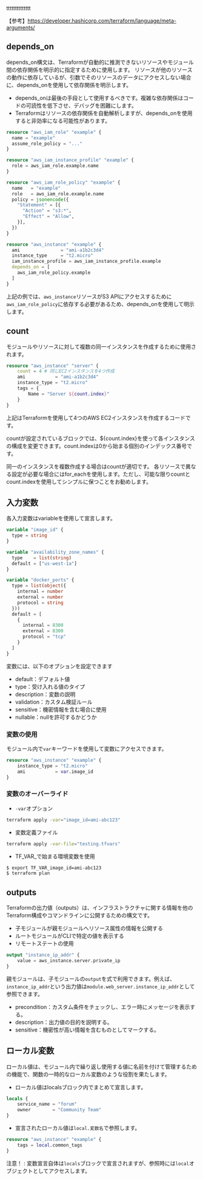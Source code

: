 

tttttttttttttt


【参考】https://developer.hashicorp.com/terraform/language/meta-arguments/


## depends_on


depends_on構文は、Terraformが自動的に推測できないリソースやモジュール間の依存関係を明示的に指定するために使用します。
リソースが他のリソースの動作に依存しているが、引数でそのリソースのデータにアクセスしない場合に、depends_onを使用して依存関係を明示します。

- depends_onは最後の手段として使用するべきです。複雑な依存関係はコードの可読性を低下させ、デバッグを困難にします。
- Terraformはリソースの依存関係を自動解析しますが、depends_onを使用すると非効率になる可能性があります。

```tf
resource "aws_iam_role" "example" {
  name = "example"
  assume_role_policy = "..."
}

resource "aws_iam_instance_profile" "example" {
  role = aws_iam_role.example.name
}

resource "aws_iam_role_policy" "example" {
  name   = "example"
  role   = aws_iam_role.example.name
  policy = jsonencode({
    "Statement" = [{
      "Action" = "s3:*",
      "Effect" = "Allow",
    }],
  })
}

resource "aws_instance" "example" {
  ami               = "ami-a1b2c3d4"
  instance_type     = "t2.micro"
  iam_instance_profile = aws_iam_instance_profile.example
  depends_on = [
    aws_iam_role_policy.example
  ]
}
```

上記の例では、`aws_instance`リソースがS3 APIにアクセスするために`aws_iam_role_policy`に依存する必要があるため、depends_onを使用して明示します。




## count


モジュールやリソースに対して複数の同一インスタンスを作成するために使用されます。

```tf
resource "aws_instance" "server" {
    count = 4 # 同じEC2インスタンスを4つ作成
    ami           = "ami-a1b2c3d4"  
    instance_type = "t2.micro"  
    tags = {
        Name = "Server ${count.index}"  
    }
}
```

上記はTerraformを使用して4つのAWS EC2インスタンスを作成するコードです。

countが設定されているブロックでは、${count.index}を使って各インスタンスの構成を変更できます。count.indexは0から始まる個別のインデックス番号です。


同一のインスタンスを複数作成する場合はcountが適切です。
各リソースで異なる設定が必要な場合にはfor_eachを使用します。ただし、可能な限りcountとcount.indexを使用してシンプルに保つことをお勧めします。




## 入力変数


各入力変数はvariableを使用して宣言します。



```tf
variable "image_id" {
  type = string
}

variable "availability_zone_names" {
  type    = list(string)
  default = ["us-west-1a"]
}

variable "docker_ports" {
  type = list(object({
    internal = number
    external = number
    protocol = string
  }))
  default = [
    {
      internal = 8300
      external = 8300
      protocol = "tcp"
    }
  ]
}
```

変数には、以下のオプションを設定できます

- default：デフォルト値
- type：受け入れる値のタイプ
- description：変数の説明
- validation：カスタム検証ルール
- sensitive：機密情報を含む場合に使用
- nullable：nullを許可するかどうか

### 変数の使用

モジュール内で`var`キーワードを使用して変数にアクセスできます。

```tf
resource "aws_instance" "example" {
    instance_type = "t2.micro"
    ami           = var.image_id
}
```


### 変数のオーバーライド

- `-var`オプション

```sh
terraform apply -var="image_id=ami-abc123"
```

- 変数定義ファイル

```sh
terraform apply -var-file="testing.tfvars"
```

- TF_VAR_で始まる環境変数を使用

```sh
$ export TF_VAR_image_id=ami-abc123
$ terraform plan
```





## outputs

Terraformの出力値（outputs）は、インフラストラクチャに関する情報を他のTerraform構成やコマンドラインに公開するための構文です。

- 子モジュールが親モジュールへリソース属性の情報を公開する
- ルートモジュールがCLIで特定の値を表示する
- リモートステートの使用

```tf
output "instance_ip_addr" {
    value = aws_instance.server.private_ip
}
```


親モジュールは、子モジュールの`output`を式で利用できます。例えば、`instance_ip_addr`という出力値は`module.web_server.instance_ip_addr`として参照できます。

- precondition：カスタム条件をチェックし、エラー時にメッセージを表示する。
- description：出力値の目的を説明する。
- sensitive：機密性が高い情報を含むものとしてマークする。


## ローカル変数

ローカル値は、モジュール内で繰り返し使用する値に名前を付けて管理するための機能で、関数の一時的なローカル変数のような役割を果たします。

- ローカル値はlocalsブロック内でまとめて宣言します。

```tf
locals {
    service_name = "forum"
    owner        = "Community Team"
}
```

- 宣言されたローカル値は`local.変数名`で参照します。

```tf
resource "aws_instance" "example" {
    tags = local.common_tags
}
```

注意！ : 変数宣言自体は`locals`ブロックで宣言されますが、参照時には`local`オブジェクトとしてアクセスします。









